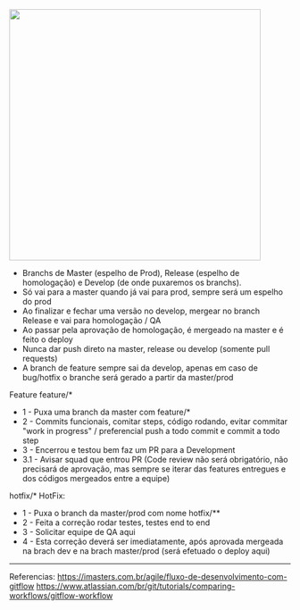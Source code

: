 <img src="https://static.imasters.com.br/wp-content/uploads/2015/04/git-workflow-release-cycle-4maintenance.png" width="450" />

- Branchs de Master (espelho de Prod), Release (espelho de homologação) e Develop (de onde puxaremos os branchs).
- Só vai para a master quando já vai para prod, sempre será um espelho do prod
- Ao finalizar e fechar uma versão no develop, mergear no branch Release e vai para homologação / QA
- Ao passar pela aprovação de homologação, é mergeado na master e é feito o deploy
- Nunca dar push direto na master, release ou develop (somente pull requests)
- A branch de feature sempre sai da develop, apenas em caso de bug/hotfix o branche será gerado a partir da master/prod 

Feature
feature/*
- 1 - Puxa uma branch da master com feature/*
- 2 - Commits funcionais, comitar steps, código rodando, evitar commitar "work in progress" / preferencial push a todo commit e commit a todo step
- 3 - Encerrou e testou bem faz um PR para a Development
- 3.1 - Avisar squad que entrou PR (Code review não será obrigatório, não precisará de aprovação, mas sempre se iterar das features entregues e dos códigos mergeados entre a equipe)

hotfix/*
HotFix:
- 1 - Puxa o branch da master/prod com nome hotfix/**
- 2 - Feita a correção rodar testes, testes end to end
- 3 - Solicitar equipe de QA aqui
- 4 - Esta correção deverá ser imediatamente, após aprovada mergeada na brach dev e na brach master/prod (será efetuado o deploy aqui)

---

Referencias:
https://imasters.com.br/agile/fluxo-de-desenvolvimento-com-gitflow
https://www.atlassian.com/br/git/tutorials/comparing-workflows/gitflow-workflow

